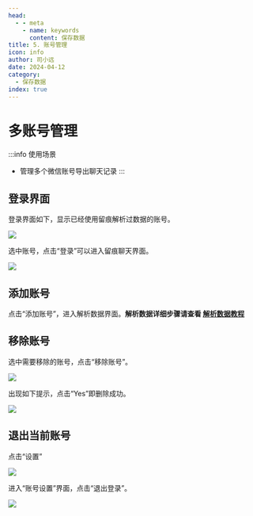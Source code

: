 ```yaml
---
head:
  - - meta
    - name: keywords
      content: 保存数据
title: 5. 账号管理
icon: info
author: 司小远
date: 2024-04-12
category:
  - 保存数据
index: true
---
```


# 多账号管理

:::info 使用场景
* 管理多个微信账号导出聊天记录
:::

## 登录界面

登录界面如下，显示已经使用留痕解析过数据的账号。

![](https://blog.lc044.love/static/img/605d554fcf8e4e5bd0aa214839f380bb.clipboard-2024-09-05.webp)

选中账号，点击“登录”可以进入留痕聊天界面。

![](https://blog.lc044.love/static/img/d980364771c09dd5589cc3d7e3a5d414.clipboard-2024-09-04.webp)

## 添加账号

点击“添加账号”，进入解析数据界面。**解析数据详细步骤请查看 [解析数据教程](/doc/posts/deploy/parser-db.html)**

## 移除账号

选中需要移除的账号，点击“移除账号”。

![](https://blog.lc044.love/static/img/4fc81907892563f22b9991755dce325c.clipboard-2024-09-05.webp)

出现如下提示，点击“Yes”即删除成功。

![](https://blog.lc044.love/static/img/08570abbffc8436de1bc3e2de8bcb616.clipboard-2024-09-05.webp)

## 退出当前账号

点击“设置”

![](https://blog.lc044.love/static/img/8a6523d72868d915bc58e21cb71fe039.clipboard-2024-09-05.webp)

进入“账号设置”界面，点击“退出登录”。

![](https://blog.lc044.love/static/img/dbfde6bc27efa77179ee335606224819.clipboard-2024-09-05.webp)